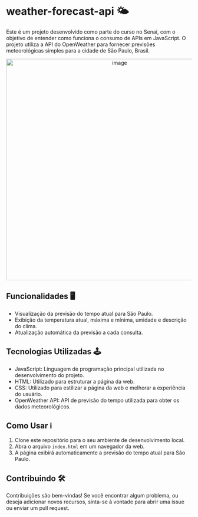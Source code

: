 # weather-forecast-api 🌤️

Este é um projeto desenvolvido como parte do curso no Senai, com o objetivo de entender como funciona o consumo de APIs em JavaScript. O projeto utiliza a API do OpenWeather para fornecer previsões meteorológicas simples para a cidade de São Paulo, Brasil.<br>

<div align="center">
  <img src="https://github.com/BrennonMeireles/weather-forecast-api/assets/141636246/3c4e03e8-4373-47ef-aee3-87b49b4edaac" alt="image" width="600px">
</div>

## Funcionalidades 🖥️

- Visualização da previsão do tempo atual para São Paulo.
- Exibição da temperatura atual, máxima e mínima, umidade e descrição do clima.
- Atualização automática da previsão a cada consulta.

## Tecnologias Utilizadas 🕹️

- JavaScript: Linguagem de programação principal utilizada no desenvolvimento do projeto.
- HTML: Utilizado para estruturar a página da web.
- CSS: Utilizado para estilizar a página da web e melhorar a experiência do usuário.
- OpenWeather API: API de previsão do tempo utilizada para obter os dados meteorológicos.

## Como Usar ℹ️

1. Clone este repositório para o seu ambiente de desenvolvimento local.
2. Abra o arquivo `index.html` em um navegador da web.
3. A página exibirá automaticamente a previsão do tempo atual para São Paulo.

## Contribuindo 🛠️

Contribuições são bem-vindas! Se você encontrar algum problema, ou deseja adicionar novos recursos, sinta-se à vontade para abrir uma issue ou enviar um pull request.

